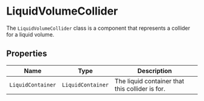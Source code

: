 # LiquidVolumeCollider

The `LiquidVolumeCollider` class is a component that represents a collider for a liquid volume.

## Properties

| Name | Type | Description |
| --- | --- | --- |
| `LiquidContainer` | `LiquidContainer` | The liquid container that this collider is for. |
